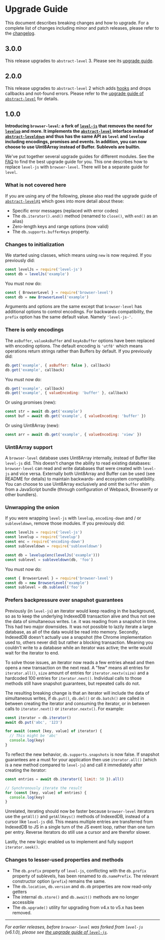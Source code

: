 # Upgrade Guide

This document describes breaking changes and how to upgrade. For a complete list of changes including minor and patch releases, please refer to the [changelog](CHANGELOG.md).

## 3.0.0

This release upgrades to `abstract-level` 3. Please see its [upgrade guide](https://github.com/Level/abstract-level/blob/v3.0.0/UPGRADING.md).

## 2.0.0

This release upgrades to `abstract-level` 2 which adds [hooks](https://github.com/Level/abstract-level#hooks) and drops callbacks and not-found errors. Please refer to the [upgrade guide of `abstract-level`](https://github.com/Level/abstract-level/blob/v2.0.0/UPGRADING.md) for details.

## 1.0.0

**Introducing `browser-level`: a fork of [`level-js`](https://github.com/Level/level-js) that removes the need for [`levelup`](https://github.com/Level/levelup) and more. It implements the [`abstract-level`](https://github.com/Level/abstract-level) interface instead of [`abstract-leveldown`](https://github.com/Level/abstract-leveldown) and thus has the same API as `level` and `levelup` including encodings, promises and events. In addition, you can now choose to use Uint8Array instead of Buffer. Sublevels are builtin.**

We've put together several upgrade guides for different modules. See the [FAQ](https://github.com/Level/community#faq) to find the best upgrade guide for you. This one describes how to replace `level-js` with `browser-level`. There will be a separate guide for `level`.

### What is not covered here

If you are using any of the following, please also read the upgrade guide of [`abstract-level@1`](https://github.com/Level/abstract-level/blob/main/UPGRADING.md#100) which goes into more detail about these:

- Specific error messages (replaced with error codes)
- The `db.iterator().end()` method (renamed to `close()`, with `end()` as an alias)
- Zero-length keys and range options (now valid)
- The `db.supports.bufferKeys` property.

### Changes to initialization

We started using classes, which means using `new` is now required. If you previously did:

```js
const levelJs = require('level-js')
const db = levelJs('example')
```

You must now do:

```js
const { BrowserLevel } = require('browser-level')
const db = new BrowserLevel('example')
```

Arguments and options are the same except that `browser-level` has additional options to control encodings. For backwards compatibility, the `prefix` option has the same default value. Namely `'level-js-'`.

### There is only encodings

The `asBuffer`, `valueAsBuffer` and `keyAsBuffer` options have been replaced with encoding options. The default encoding is `'utf8'` which means operations return strings rather than Buffers by default. If you previously did:

```js
db.get('example', { asBuffer: false }, callback)
db.get('example', callback)
```

You must now do:

```js
db.get('example', callback)
db.get('example', { valueEncoding: 'buffer' }, callback)
```

Or using promises (new):

```js
const str = await db.get('example')
const buf = await db.get('example', { valueEncoding: 'buffer' })
```

Or using Uint8Array (new):

```js
const arr = await db.get('example', { valueEncoding: 'view' })
```

### Uint8Array support

A `browser-level` database uses Uint8Array internally, instead of Buffer like `level-js` did. This doesn't change the ability to read existing databases: `browser-level` can read and write databases that were created with `level-js` and vice versa. Externally both Uint8Array and Buffer can be used (see README for details) to maintain backwards- and ecosystem compatibility. You can choose to use Uint8Array exclusively and omit the `buffer` shim from a JavaScript bundle (through configuration of Webpack, Browserify or other bundlers).

### Unwrapping the onion

If you were wrapping `level-js` with `levelup`, `encoding-down` and / or `subleveldown`, remove those modules. If you previously did:

```js
const levelJs = require('level-js')
const levelup = require('levelup')
const enc = require('encoding-down')
const subleveldown = require('subleveldown')

const db = levelup(enc(levelJs('example')))
const sublevel = subleveldown(db, 'foo')
```

You must now do:

```js
const { BrowserLevel } = require('browser-level')
const db = new BrowserLevel('example')
const sublevel = db.sublevel('foo')
```

### Prefers backpressure over snapshot guarantees

Previously (in `level-js`) an iterator would keep reading in the background, so as to keep the underlying IndexedDB transaction alive and thus not see the data of simultaneous writes. I.e. it was reading from a snapshot in time. This had two major downsides. It was not possible to lazily iterate a large database, as all of the data would be read into memory. Secondly, IndexedDB doesn't actually use a snapshot (the Chrome implementation used to, others never did) but rather a blocking transaction. Meaning you couldn't write to a database while an iterator was active; the write would wait for the iterator to end.

To solve those issues, an iterator now reads a few entries ahead and then opens a new transaction on the next read. A "few" means all entries for `iterator.all()`, `size` amount of entries for `iterator.nextv(size)` and a hardcoded 100 entries for `iterator.next()`. Individual calls to those methods still have snapshot guarantees, but repeated calls do not.

The resulting breaking change is that an iterator will include the data of simultaneous writes, if `db.put()`, `db.del()` or `db.batch()` are called in between creating the iterator and consuming the iterator, or in between calls to `iterator.next()` or `iterator.nextv()`. For example:

```js
const iterator = db.iterator()
await db.put('abc', '123')

for await (const [key, value] of iterator) {
  // This might be 'abc'
  console.log(key)
}
```

To reflect the new behavior, `db.supports.snapshots` is now false. If snapshot guarantees are a must for your application then use `iterator.all()` (which is a new method compared to `level-js`) and call it immediately after creating the iterator:

```js
const entries = await db.iterator({ limit: 50 }).all()

// Synchronously iterate the result
for (const [key, value] of entries) {
  console.log(key)
}
```

Unrelated, iterating should now be faster because `browser-level` iterators use the `getAll()` and `getAllKeys()` methods of IndexedDB, instead of a cursor like `level-js` did. This means multiple entries are transferred from IndexedDB to JS in a single turn of the JS event loop, rather than one turn per entry. Reverse iterators do still use a cursor and are therefor slower.

Lastly, the new logic enabled us to implement and fully support `iterator.seek()`.

### Changes to lesser-used properties and methods

- The `db.prefix` property of `level-js`, conflicting with the `db.prefix` property of sublevels, has been renamed to `db.namePrefix`. The relevant constructor option (`prefix`) remains the same.
- The `db.location`, `db.version` and `db.db` properties are now read-only getters
- The internal `db.store()` and `db.await()` methods are no longer accessible
- The `db.upgrade()` utility for upgrading from v4.x to v5.x has been removed.

---

_For earlier releases, before `browser-level` was forked from `level-js` (v6.1.0), please see [the upgrade guide of `level-js`](https://github.com/Level/level-js/blob/HEAD/UPGRADING.md)._

